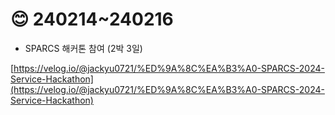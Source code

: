 # 😊 240214\~240216

* SPARCS 해커톤 참여 (2박 3일)

[https://velog.io/@jackyu0721/%ED%9A%8C%EA%B3%A0-SPARCS-2024-Service-Hackathon](https://velog.io/@jackyu0721/%ED%9A%8C%EA%B3%A0-SPARCS-2024-Service-Hackathon)
